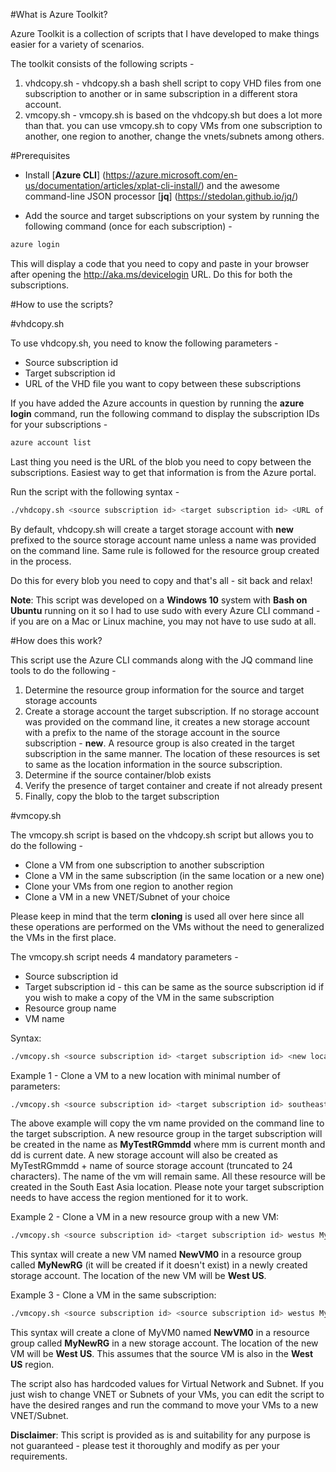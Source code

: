 #What is Azure Toolkit?

Azure Toolkit is a collection of scripts that I have developed to make things easier for a variety of scenarios.

The toolkit consists of the following scripts -
1. vhdcopy.sh - vhdcopy.sh a bash shell script to copy VHD files from one subscription to another or in same subscription in a different stora account.
2. vmcopy.sh - vmcopy.sh is based on the vhdcopy.sh but does a lot more than that. you can use vmcopy.sh to copy VMs from one subscription to another, one region to another, change the vnets/subnets among others.

#Prerequisites
+ Install [**Azure CLI**] (https://azure.microsoft.com/en-us/documentation/articles/xplat-cli-install/) and the awesome command-line JSON processor [**jq**] (https://stedolan.github.io/jq/)

+ Add the source and target subscriptions on your system by running the following command (once for each subscription) -

```bash
azure login
```

This will display a code that you need to copy and paste in your browser after opening the http://aka.ms/devicelogin URL. Do this for both the subscriptions.

#How to use the scripts?

#vhdcopy.sh

To use vhdcopy.sh, you need to know the following parameters -
+ Source subscription id
+ Target subscription id
+ URL of the VHD file you want to copy between these subscriptions

If you have added the Azure accounts in question by running the **azure login** command, run the following command to display the subscription IDs for your subscriptions -

```bash
azure account list
```

Last thing you need is the URL of the blob you need to copy between the subscriptions. Easiest way to get that information is from the Azure portal.

Run the script with the following syntax -

```bash
./vhdcopy.sh <source subscription id> <target subscription id> <URL of the blob you want to copy> <optional-target storage account name> <optional-target container name>
```

By default, vhdcopy.sh will create a target storage account with **new** prefixed to the source storage account name unless a name was provided on the command line. Same rule is followed for the resource group created in the process.

Do this for every blob you need to copy and that's all - sit back and relax!

**Note**: This script was developed on a **Windows 10** system with **Bash on Ubuntu** running on it so I had to use sudo with every Azure CLI command - if you are on a Mac or Linux machine, you may not have to use sudo at all.

#How does this work?

This script use the Azure CLI commands along with the JQ command line tools to do the following -

1. Determine the resource group information for the source and target storage accounts
2. Create a storage account the target subscription. If no storage account was provided on the command line, it creates a new storage account with a prefix to the name of the storage account in the source subscription - **new**. A resource group is also created in the target subscription in the same manner. The location of these resources is set to same as the location information in the source subscription.
3. Determine if the source container/blob exists
4. Verify the presence of target container and create if not already present
5. Finally, copy the blob to the target subscription

#vmcopy.sh

The vmcopy.sh script is based on the vhdcopy.sh script but allows you to do the following -
+ Clone a VM from one subscription to another subscription
+ Clone a VM in the same subscription (in the same location or a new one)
+ Clone your VMs from one region to another region
+ Clone a VM in a new VNET/Subnet of your choice

Please keep in mind that the term **cloning** is used all over here since all these operations are performed on the VMs without the need to generalized the VMs in the first place.

The vmcopy.sh script needs 4 mandatory parameters -
+ Source subscription id
+ Target subscription id - this can be same as the source subscription id if you wish to make a copy of the VM in the same subscription
+ Resource group name
+ VM name

Syntax:

```bash
./vmcopy.sh <source subscription id> <target subscription id> <new location of VM> <source resource group> <source vm name>
```

Example 1 - Clone a VM to a new location with minimal number of parameters:

```bash
./vmcopy.sh <source subscription id> <target subscription id> southeastasia MyTestRG MyVM0
```

The above example will copy the vm name provided on the command line to the target subscription. A new resource group in the target subscription will be created in the name as **MyTestRGmmdd** where mm is current month and dd is current date. A new storage account will also be created as MyTestRGmmdd + name of source storage account (truncated to 24 characters). The name of the vm will remain same. All these resource will be created in the South East Asia location. Please note your target subscription needs to have access the region mentioned for it to work.

Example 2 - Clone a VM in a new resource group with a new VM:

```bash
./vmcopy.sh <source subscription id> <target subscription id> westus MyTestRG MyVM0 MyNewRG NewVM0
```

This syntax will create a new VM named **NewVM0** in a resource group called **MyNewRG** (it will be created if it doesn't exist) in a newly created storage account. The location of the new VM will be **West US**.

Example 3 - Clone a VM in the same subscription:

```bash
./vmcopy.sh <source subscription id> <source subscription id> westus MyTestRG MyVM0 MyNewRG NewVM0
```

This syntax will create a clone of MyVM0 named **NewVM0** in a resource group called **MyNewRG** in a new storage account. The location of the new VM will be **West US**. This assumes that the source VM is also in the **West US** region.

The script also has hardcoded values for Virtual Network and Subnet. If you just wish to change VNET or Subnets of your VMs, you can edit the script to have the desired ranges and run the command to move your VMs to a new VNET/Subnet.

**Disclaimer**: This script is provided as is and suitability for any purpose is not guaranteed - please test it thoroughly and modify as per your requirements.